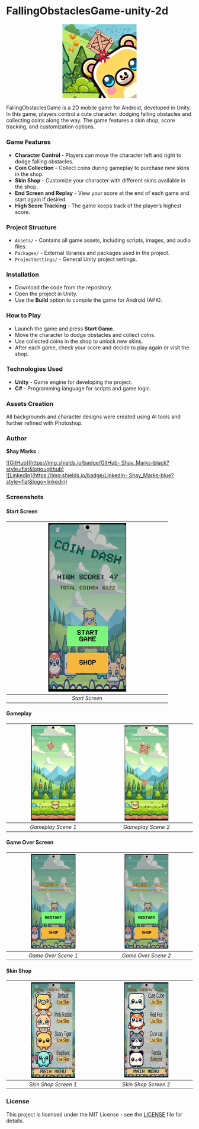 # FallingObstaclesGame-unity-2d

<p align="center">
  <img src="images/logo.png" alt="FallingObstaclesGame Logo" width="200">
</p>

FallingObstaclesGame is a 2D mobile game for Android, developed in Unity. In this game, players control a cute character, dodging falling obstacles and collecting coins along the way. The game features a skin shop, score tracking, and customization options.

### Game Features

- **Character Control** - Players can move the character left and right to dodge falling obstacles.
- **Coin Collection** - Collect coins during gameplay to purchase new skins in the shop.
- **Skin Shop** - Customize your character with different skins available in the shop.
- **End Screen and Replay** - View your score at the end of each game and start again if desired.
- **High Score Tracking** - The game keeps track of the player’s highest score.

### Project Structure

- `Assets/` - Contains all game assets, including scripts, images, and audio files.
- `Packages/` - External libraries and packages used in the project.
- `ProjectSettings/` - General Unity project settings.

### Installation

- Download the code from the repository.
- Open the project in Unity.
- Use the **Build** option to compile the game for Android (APK).

### How to Play

- Launch the game and press **Start Game**.
- Move the character to dodge obstacles and collect coins.
- Use collected coins in the shop to unlock new skins.
- After each game, check your score and decide to play again or visit the shop.

### Technologies Used

- **Unity** - Game engine for developing the project.
- **C#** - Programming language for scripts and game logic.

### Assets Creation

All backgrounds and character designs were created using AI tools and further refined with Photoshop.

### Author

**Shay Marks** :

[![GitHub](https://img.shields.io/badge/GitHub- Shay_Marks-black?style=flat&logo=github)](https://github.com/shaymarks)  
[![LinkedIn](https://img.shields.io/badge/LinkedIn- Shay_Marks-blue?style=flat&logo=linkedin)](https://www.linkedin.com/in/shay-marks-920546260/)

### Screenshots

#### Start Screen

| <img src="images/image7.png" alt="Start Screen" width="50%"> |
| :----------------------------------------------------------: |
|                        _Start Screen_                        |

#### Gameplay

| <img src="images/image5.png" alt="Gameplay Scene 1" width="50%"> | <img src="images/image6.png" alt="Gameplay Scene 2" width="50%"> |
| :--------------------------------------------------------------: | :--------------------------------------------------------------: |
|                        _Gameplay Scene 1_                        |                        _Gameplay Scene 2_                        |

#### Game Over Screen

| <img src="images/image4.png" alt="Game Over Scene 1" width="50%"> | <img src="images/image2.png" alt="Game Over Scene 2" width="50%"> |
| :---------------------------------------------------------------: | :---------------------------------------------------------------: |
|                        _Game Over Scene 1_                        |                        _Game Over Scene 2_                        |

#### Skin Shop

| <img src="images/image1.png" alt="Skin Shop Screen 1" width="50%"> | <img src="images/image8.png" alt="Skin Shop Screen 2" width="50%"> |
| :----------------------------------------------------------------: | :----------------------------------------------------------------: |
|                        _Skin Shop Screen 1_                        |                        _Skin Shop Screen 2_                        |

### License

This project is licensed under the MIT License - see the [LICENSE](LICENSE) file for details.
